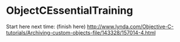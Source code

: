 # ObjectCEssentialTraining



Start here next time: (finish here)
http://www.lynda.com/Objective-C-tutorials/Archiving-custom-objects-file/143328/157014-4.html

